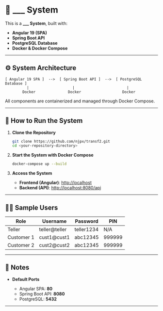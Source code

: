 # 🏦 ___ System

This is a **___ System**, built with:

* **Angular 19 (SPA)**
* **Spring Boot API**
* **PostgreSQL Database**
* **Docker & Docker Compose**

---

## ⚙️ System Architecture

```
[ Angular 19 SPA ]  -->  [ Spring Boot API ]  -->  [ PostgreSQL Database ]
          |                    |                        |
        Docker               Docker                   Docker
```

All components are containerized and managed through Docker Compose.

---

## 🚀 How to Run the System

1. **Clone the Repository**

   ```bash
   git clone https://github.com/njpx/transf2.git
   cd <your-repository-directory>
   ```

2. **Start the System with Docker Compose**

   ```bash
   docker-compose up --build
   ```

3. **Access the System**

   * **Frontend (Angular)**: [http://localhost](http://localhost)
   * **Backend (API)**: [http://localhost:8080/api](http://localhost:8080/api)

---

## 🧑‍💼 Sample Users

| **Role**    | **Username**     | **Password** | **PIN**  |
|------------|------------------|--------------|---------|
| Teller     | teller@teller     | teller1234   | N/A     |
| Customer 1 | cust1@cust1       | abc12345     | 999999  |
| Customer 2 | cust2@cust2       | abc12345     | 999999  |


---

## 📝 Notes

* **Default Ports**

  * Angular SPA: **80**
  * Spring Boot API: **8080**
  * PostgreSQL: **5432**


---

